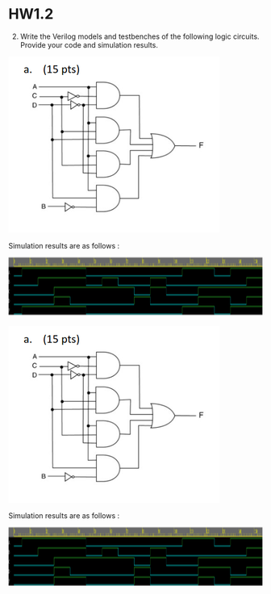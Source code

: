 # HW1.2
2. Write the Verilog models and testbenches of the following logic circuits. Provide your code and
simulation results.

<p >
  <img src="2a.png" title="hover text">
</p>
Simulation results are as follows :
<p align="center">
  <img src="HW1_2a.png" title="hover text" height=120>
</p>

<p >
  <img src="2a.png" title="hover text">
</p>
Simulation results are as follows :
<p align="center">
  <img src="HW1_2b.png" title="hover text" height=120>
</p>
